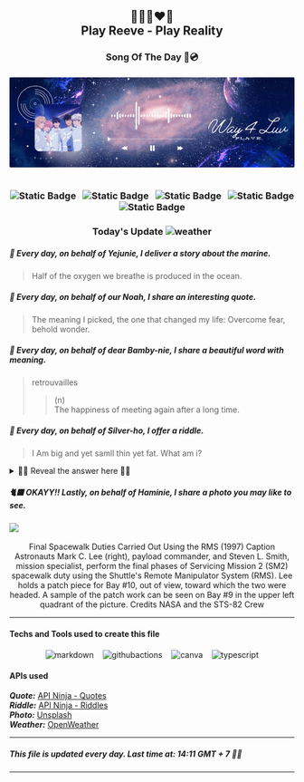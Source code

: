 <h2 align="center">
    💙💜💗❤️🖤<br>
Play Reeve - Play Reality
</h2>
<h3 align="center">
    Song Of The Day 🌌💿<br><br>
<div align="center">
        <img src="lib/images/way4luv.gif"S style="border-radius: 2px;">
    </div>
    <br>

<div align="center">

![Static Badge](https://img.shields.io/badge/%EB%82%A8%EC%98%88%EC%A4%80-Nam_Yejun-blue?style=flat&label=%EB%82%A8%EC%98%88%EC%A4%80&labelColor=black) &nbsp;
![Static Badge](https://img.shields.io/badge/%ED%95%9C%EB%85%B8%EC%95%84-Han_Noah-purple?style=flat&label=%EB%82%A8%EC%98%88%EC%A4%80&labelColor=black) &nbsp;
![Static Badge](https://img.shields.io/badge/%EC%B1%84%EB%B4%89%EA%B5%AC-Chae_Bonggu-pink?style=flat&labelColor=black) &nbsp;
![Static Badge](https://img.shields.io/badge/%EB%8F%84%EC%9D%80%ED%98%B8-Do_Eunho-red?style=flat&labelColor=black) &nbsp;
![Static Badge](https://img.shields.io/badge/%EC%9C%A0%ED%95%98%EB%AF%BC-Yu_Hamin-black?style=flat&labelColor=black) &nbsp;

</div>
<h3 align="center">
     Today's Update <img src="https://cdn.weatherapi.com/weather/64x64/day/122.png" alt="weather" height="22px" width="22px" /><br>

##### 🐬 Every day, on behalf of Yejunie, I deliver a story about the marine.
>Half of the oxygen we breathe is produced in the ocean.

##### 🦙 Every day, on behalf of our Noah, I share an interesting quote.
>The meaning I picked, the one that changed my life: Overcome fear, behold wonder.

##### 🦌 Every day, on behalf of dear Bamby-nie, I share a beautiful word with meaning.
> retrouvailles
>
> > (n)  
> > The happiness of meeting again after a long time.

##### 🐺 Every day, on behalf of Silver-ho, I offer a riddle.
> I Am big and yet samll thin yet fat. What am i?

<details close>

<summary>🕺🏻 Reveal the answer here 🕺🏻</summary>

I am a tree.
</details>


##### 🐈‍⬛ OKAYY!! Lastly, on behalf of Haminie, I share a photo you may like to see.
<img src="https://images.unsplash.com/photo-1712512161827-76596122c52c?crop=entropy&cs=tinysrgb&fit=max&fm=jpg&ixid=M3w1OTY5NzZ8MHwxfHJhbmRvbXx8fHx8fHx8fDE3MTU0OTc4OTh8&ixlib=rb-4.0.3&q=80&w=1080" width="1050px">
<p align="center">Final Spacewalk Duties Carried Out Using the RMS (1997) Caption Astronauts Mark C. Lee (right), payload commander, and Steven L. Smith, mission specialist, perform the final phases of Servicing Mission 2 (SM2) spacewalk duty using the Shuttle's Remote Manipulator System (RMS). Lee holds a patch piece for Bay #10, out of view, toward which the two were headed. A sample of the patch work can be seen on Bay #9 in the upper left quadrant of the picture. Credits NASA and the STS-82 Crew</p>

---
#### Techs and Tools used to create this file

<p align="center">
    <img align="center" src="https://cdn.jsdelivr.net/npm/simple-icons@3.0.1/icons/markdown.svg" alt="markdown" height="22px" width="22px" />
  &nbsp;&nbsp;
    <img align="center" src="https://cdn.jsdelivr.net/npm/simple-icons@3.0.1/icons/githubactions.svg" alt="githubactions" height="22px" width="22px" />
  &nbsp;&nbsp;
    <img align="center" src="https://cdn.jsdelivr.net/npm/simple-icons@3.0.1/icons/canva.svg" alt="canva" height="22px" width="22px" />
  &nbsp;&nbsp;
    <img align="center" src="https://cdn.jsdelivr.net/npm/simple-icons@3.0.1/icons/typescript.svg" alt="typescript" height="22px" width="22px" />
</p>

#### APIs used

**_Quote:_** [API Ninja - Quotes](https://api-ninjas.com/api/quotes)<br>
**_Riddle:_** [API Ninja - Riddles](https://api-ninjas.com/api/riddles)<br>
**_Photo:_** [Unsplash](https://unsplash.com/developers)<br>
**_Weather:_** [OpenWeather](https://openweathermap.org)

---

##### This file is updated every day. Last time at: 14:11 GMT + 7 🐢💚

---
